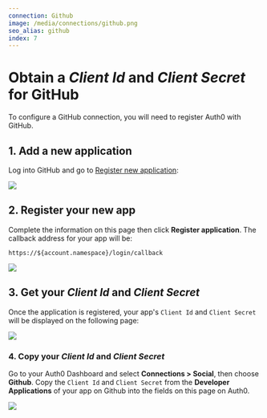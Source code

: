 ```yaml
---
connection: Github
image: /media/connections/github.png
seo_alias: github
index: 7
---
```


# Obtain a *Client Id* and *Client Secret* for GitHub

To configure a GitHub connection, you will need to register Auth0 with GitHub.

## 1. Add a new application
Log into GitHub and go to [Register new application](https://github.com/settings/applications/new):

![](/media/articles/connections/social/github/github-addapp-1.png)

## 2. Register your new app

Complete the information on this page then click **Register application**. The callback address for your app will be:

	https://${account.namespace}/login/callback

![](/media/articles/connections/social/github/github-addapp-2.png)

## 3. Get your *Client Id* and *Client Secret*

Once the application is registered, your app's `Client Id` and `Client Secret` will be displayed on the following page:

![](/media/articles/connections/social/github/github-addapp-3.png)

### 4. Copy your *Client Id* and *Client Secret*

Go to your Auth0 Dashboard and select **Connections > Social**, then choose **Github**. Copy the `Client Id` and `Client Secret` from the **Developer Applications** of your app on Github into the fields on this page on Auth0.

![](/media/articles/connections/social/github/github-addapp-4.png)
